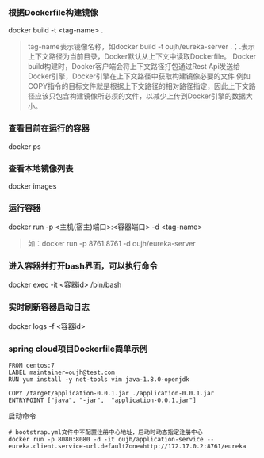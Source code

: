 ### 根据Dockerfile构建镜像
docker build -t \<tag-name\> .
> tag-name表示镜像名称，如docker build -t oujh/eureka-server .；.表示上下文路径为当前目录，Docker默认从上下文中读取Dockerfile。
>Docker build构建时，Docker客户端会将上下文路径打包通过Rest Api发送给Docker引擎，Docker引擎在上下文路径中获取构建镜像必要的文件
>例如 COPY指令的目标文件就是根据上下文路径的相对路径指定，因此上下文路径应该只包含构建镜像所必须的文件，以减少上传到Docker引擎的数据大小。

### 查看目前在运行的容器
docker ps

### 查看本地镜像列表
docker images

### 运行容器
docker run -p <主机(宿主)端口>:<容器端口> -d \<tag-name\>
> 如：docker run -p 8761:8761 -d oujh/eureka-server

### 进入容器并打开bash界面，可以执行命令
docker exec -it <容器id> /bin/bash

### 实时刷新容器启动日志
docker logs -f <容器id>

### spring cloud项目Dockerfile简单示例
```
FROM centos:7
LABEL maintainer=oujh@test.com
RUN yum install -y net-tools vim java-1.8.0-openjdk

COPY /target/application-0.0.1.jar ./application-0.0.1.jar
ENTRYPOINT ["java", "-jar",  "application-0.0.1.jar"]
```
启动命令
```
# bootstrap.yml文件中不配置注册中心地址，启动时动态指定注册中心
docker run -p 8080:8080 -d -it oujh/application-service --eureka.client.service-url.defaultZone=http://172.17.0.2:8761/eureka
```
